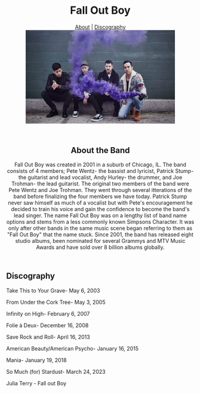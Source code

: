 <header>
  <h1>Fall Out Boy</h1>
  <nav>
           <a href="/About the Band/">About</a> |
           <a href="/Discography/">Discography</a> 

</nav>
  </nav>
  
<img src="assets/fob.jpg" alt="An image of the band members" width="400" height="250">  

</header>
<main>
  <header>
    <section id="About the Band">
    <h2>About the Band</h2>
    <p>Fall Out Boy was created in 2001 in a suburb of Chicago, IL. The band consists of 4 members; Pete Wentz- the bassist and lyricist, Patrick Stump- the guitarist and lead vocalist, Andy Hurley- the drummer, and Joe Trohman- the lead guitarist. The original two members of the band were Pete Wentz and Joe Trohman. They went through several itterations of the band before finalizing the four members we have today. Patrick Stump never saw himself as much of a vocalist but with Pete's encouragement he decided to train his voice and gain the confidence to become the band's lead singer. The name Fall Out Boy was on a lengthy list of band name options and stems from a less commonly known Simpsons Character. It was only after other bands in the same music scene began referring to them as "Fall Out Boy" that the name stuck. Since 2001, the band has released eight studio albums, been nominated for several Grammys and MTV Music Awards and have sold over 8 billion albums globally.   </p>
  </header>
  <section>
    <section id="Discography">
    <h2>Discography</h2>
    <p>Take This to Your Grave- May 6, 2003</p>
    <p>From Under the Cork Tree- May 3, 2005</p>
    <p>Infinity on High- February 6, 2007</p>
    <p>Folie à Deux- December 16, 2008</p>
    <p>Save Rock and Roll- April 16, 2013</p>
    <p>American Beauty/American Psycho- January 16, 2015</p>
    <p>Mania- January 19, 2018</p>
    <p>So Much (for) Stardust- March 24, 2023</p>
  </section>
 
</main>
    
    
<footer>
  <p>Julia Terry - Fall out Boy</p>
</footer>
